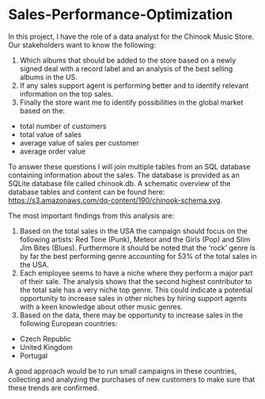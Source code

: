# Sales-Performance-Optimization

In this project, I have the role of a data analyst for the Chinook Music Store. Our stakeholders want to know the following:

1. Which albums that should be added to the store based on a newly signed deal with a record label and an analysis of the best selling albums in the US.
2. If any sales support agent is performing better and to identify relevant information on the top sales.
3. Finally the store want me to identify possibilities in the global market based on the:
* total number of customers
* total value of sales
* average value of sales per customer
* average order value

To answer these questions I will join multiple tables from an SQL database containing information about the sales. The database is provided as an SQLite database file called chinook.db. A schematic overview of the database tables and content can be found here: https://s3.amazonaws.com/dq-content/190/chinook-schema.svg.

The most important findings from this analysis are:

1. Based on the total sales in the USA the campaign should focus on the following artists: Red Tone (Punk), Meteor and the Girls (Pop) and Slim Jim Bites (Blues). Furthermore it should be noted that the 'rock' genre is by far the best performing genre accounting for 53% of the total sales in the USA.
2. Each employee seems to have a niche where they perform a major part of their sale. The analysis shows that the second highest contributor to the total sale has a very niche top genre. This could indicate a potential opportunity to increase sales in other niches by hiring support agents with a keen knowledge about other music genres.
3. Based on the data, there may be opportunity to increase sales in the following European countries:
* Czech Republic
* United Kingdom
* Portugal

A good approach would be to run small campaigns in these countries, collecting and analyzing the purchases of new customers to make sure that these trends are confirmed.
